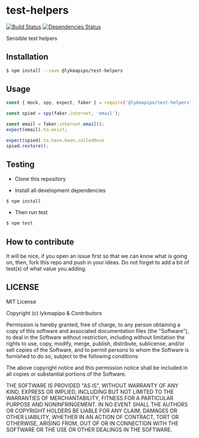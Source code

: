 # test-helpers

[![Build Status](https://travis-ci.org/lykmapipo/test-helpers.svg?branch=master)](https://travis-ci.org/lykmapipo/test-helpers)
[![Dependencies Status](https://david-dm.org/lykmapipo/test-helpers.svg?style=flat-square)](https://david-dm.org/lykmapipo/test-helpers)

Sensible test helpers

## Installation

```sh
$ npm install --save @lykmapipo/test-helpers
```

## Usage
```js
const { mock, spy, expect, faker } = require('@lykmapipo/test-helpers');

const spied = spy(faker.internet, 'email');

const email = faker.internet.email();
expect(email).to.exist;

expect(spied).to.have.been.calledOnce
spied.restore();
```

## Testing

- Clone this repository

- Install all development dependencies

```sh
$ npm install
```

- Then run test

```sh
$ npm test
```

## How to contribute

It will be nice, if you open an issue first so that we can know what is going on, then, fork this repo and push in your ideas. Do not forget to add a bit of test(s) of what value you adding.

## LICENSE

MIT License

Copyright (c) lykmapipo & Contributors

Permission is hereby granted, free of charge, to any person obtaining a copy of this software and associated documentation files (the "Software"), to deal in the Software without restriction, including without limitation the rights to use, copy, modify, merge, publish, distribute, sublicense, and/or sell copies of the Software, and to permit persons to whom the Software is furnished to do so, subject to the following conditions:

The above copyright notice and this permission notice shall be included in all copies or substantial portions of the Software.

THE SOFTWARE IS PROVIDED "AS IS", WITHOUT WARRANTY OF ANY KIND, EXPRESS OR IMPLIED, INCLUDING BUT NOT LIMITED TO THE WARRANTIES OF MERCHANTABILITY, FITNESS FOR A PARTICULAR PURPOSE AND NONINFRINGEMENT. IN NO EVENT SHALL THE AUTHORS OR COPYRIGHT HOLDERS BE LIABLE FOR ANY CLAIM, DAMAGES OR OTHER LIABILITY, WHETHER IN AN ACTION OF CONTRACT, TORT OR OTHERWISE, ARISING FROM, OUT OF OR IN CONNECTION WITH THE SOFTWARE OR THE USE OR OTHER DEALINGS IN THE SOFTWARE.
